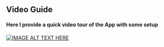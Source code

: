## Video Guide

#### Here I provide a quick video tour of the App with some setup

[![IMAGE ALT TEXT HERE](https://img.youtube.com/vi/D23odSNze-w/0.jpg)](https://www.youtube.com/watch?v=D23odSNze-w)
